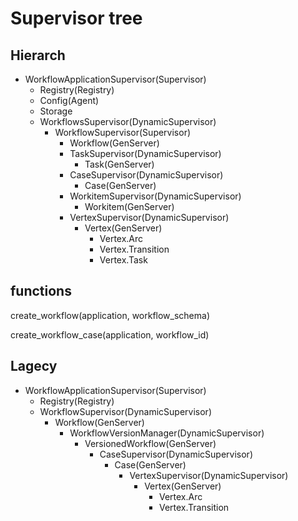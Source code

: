 # Supervisor tree

## Hierarch
- WorkflowApplicationSupervisor(Supervisor)
  - Registry(Registry)
  - Config(Agent)
  - Storage
  - WorkflowsSupervisor(DynamicSupervisor)
    - WorkflowSupervisor(Supervisor)
      - Workflow(GenServer)
      - TaskSupervisor(DynamicSupervisor)
        - Task(GenServer)
      - CaseSupervisor(DynamicSupervisor)
        - Case(GenServer)
      - WorkitemSupervisor(DynamicSupervisor)
        - Workitem(GenServer)
      - VertexSupervisor(DynamicSupervisor)
        - Vertex(GenServer)
          - Vertex.Arc
          - Vertex.Transition
          - Vertex.Task

## functions
create_workflow(application, workflow_schema)

create_workflow_case(application, workflow_id)


## Lagecy
- WorkflowApplicationSupervisor(Supervisor)
  - Registry(Registry)
  - WorkflowSupervisor(DynamicSupervisor)
    - Workflow(GenServer)
      - WorkflowVersionManager(DynamicSupervisor)
        - VersionedWorkflow(GenServer)
          - CaseSupervisor(DynamicSupervisor)
            - Case(GenServer)
              - VertexSupervisor(DynamicSupervisor)
                - Vertex(GenServer)
                  - Vertex.Arc
                  - Vertex.Transition

